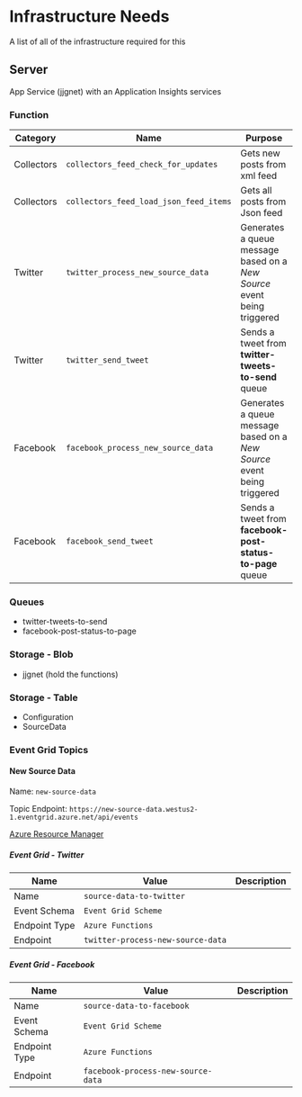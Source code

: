 # Infrastructure Needs

A list of all of the infrastructure required for this

## Server

App Service (jjgnet) with an Application Insights services

### Function


| Category | Name | Purpose | Project | Class |
| --- | ---|---|---|---|
| Collectors | `collectors_feed_check_for_updates` | Gets new posts from xml feed | `JosephGuadagno.Broadcasting.Functions` | `Collectors.CheckFeedForUpdates` |
| Collectors | `collectors_feed_load_json_feed_items` | Gets all posts from Json feed | `JosephGuadagno.Broadcasting.Functions` | `LoadJsonFeedItems` |
| Twitter | `twitter_process_new_source_data` | Generates a queue message based on a *New Source* event being triggered | `JosephGuadagno.Broadcasting` | `Twitter.ProcessNeSourceData` |
| Twitter | `twitter_send_tweet` | Sends a tweet from **twitter-tweets-to-send** queue | `JosephGuadagno.Broadcasting.Functions` | `Twitter.SendTweet` |
| Facebook | `facebook_process_new_source_data` | Generates a queue message based on a *New Source* event being triggered | `JosephGuadagno.Broadcasting | `Facebook.ProcessNeSourceData` |
| Facebook | `facebook_send_tweet` | Sends a tweet from **facebook-post-status-to-page** queue | `JosephGuadagno.Broadcasting.Functions` | `Facebook.PostPageStatus` |

### Queues

* twitter-tweets-to-send
* facebook-post-status-to-page

### Storage - Blob

* jjgnet (hold the functions)

### Storage - Table

* Configuration
* SourceData

### Event Grid Topics

#### New Source Data

Name: `new-source-data`

Topic Endpoint: `https://new-source-data.westus2-1.eventgrid.azure.net/api/events`

[Azure Resource Manager](https://new-source-data.westus2-1.eventgrid.azure.net/api/events)

##### Event Grid - Twitter

| Name | Value | Description |
|---|---|---|
| Name | `source-data-to-twitter` | |
| Event Schema | `Event Grid Scheme` | |
| Endpoint Type | `Azure Functions` | |
| Endpoint | `twitter-process-new-source-data` | |

##### Event Grid - Facebook

| Name | Value | Description |
|---|---|---|
| Name | `source-data-to-facebook` | |
| Event Schema | `Event Grid Scheme` | |
| Endpoint Type | `Azure Functions` | |
| Endpoint | `facebook-process-new-source-data` | |
